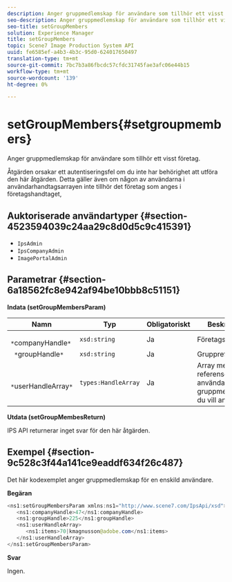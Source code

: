 ```yaml
---
description: Anger gruppmedlemskap för användare som tillhör ett visst företag.
seo-description: Anger gruppmedlemskap för användare som tillhör ett visst företag.
seo-title: setGroupMembers
solution: Experience Manager
title: setGroupMembers
topic: Scene7 Image Production System API
uuid: fe6585ef-a4b3-4b3c-95d0-624017650497
translation-type: tm+mt
source-git-commit: 7bc7b3a86fbcdc57cfdc31745fae3afc06e44b15
workflow-type: tm+mt
source-wordcount: '139'
ht-degree: 0%

---
```



# setGroupMembers{#setgroupmembers}

Anger gruppmedlemskap för användare som tillhör ett visst företag.

Åtgärden orsakar ett autentiseringsfel om du inte har behörighet att utföra den här åtgärden. Detta gäller även om någon av användarna i användarhandtagsarrayen inte tillhör det företag som anges i företagshandtaget,

## Auktoriserade användartyper {#section-4523594039c24aa29c8d0d5c9c415391}

* `IpsAdmin`
* `IpsCompanyAdmin`
* `ImagePortalAdmin`

## Parametrar {#section-6a18562fc8e942af94be10bbb8c51151}

**Indata (setGroupMembersParam)**

| Namn | Typ | Obligatoriskt | Beskrivning |
|---|---|---|---|
| ` *`companyHandle`*` | `xsd:string` | Ja | Företagshandtag. |
| ` *`groupHandle`*` | `xsd:string` | Ja | Gruppreferens. |
| ` *`userHandleArray`*` | `types:HandleArray` | Ja | Array med referenser för användare vars gruppmedlemskap du vill ange. |

**Utdata (setGroupMembesReturn)**

IPS API returnerar inget svar för den här åtgärden.

## Exempel {#section-9c528c3f44a141ce9eaddf634f26c487}

Det här kodexemplet anger gruppmedlemskap för en enskild användare.

**Begäran**

```java
<ns1:setGroupMembersParam xmlns:ns1="http://www.scene7.com/IpsApi/xsd">
   <ns1:companyHandle>47</ns1:companyHandle>
   <ns1:groupHandle>225</ns1:groupHandle>
   <ns1:userHandleArray>
      <ns1:items>70|kmagnusson@adobe.com</ns1:items>
   </ns1:userHandleArray>
</ns1:setGroupMembersParam>
```

**Svar**

Ingen.
